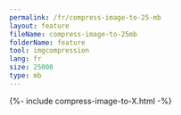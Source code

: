 ```yaml
---
permalink: /fr/compress-image-to-25-mb
layout: feature
fileName: compress-image-to-25mb
folderName: feature
tool: imgcompression
lang: fr
size: 25000
type: mb
---
```


{%- include compress-image-to-X.html -%}
